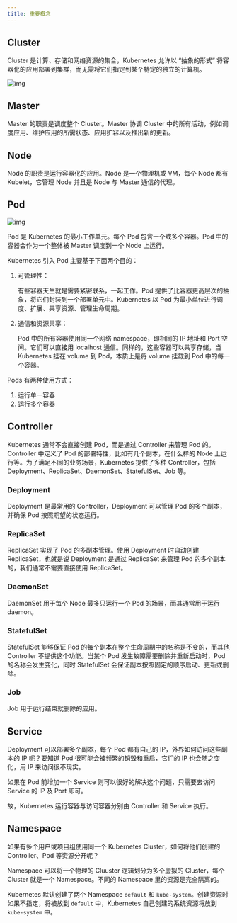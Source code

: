 ```yaml
---
title: 重要概念
---
```


## Cluster

Cluster 是计算、存储和网络资源的集合，Kubernetes 允许以 “抽象的形式” 将容器化的应用部署到集群，而无需将它们指定到某个特定的独立的计算机。

![img](https://d33wubrfki0l68.cloudfront.net/283cc20bb49089cb2ca54d51b4ac27720c1a7902/34424/docs/tutorials/kubernetes-basics/public/images/module_01_cluster.svg)



## Master

Master 的职责是调度整个 Cluster。Master 协调 Cluster 中的所有活动，例如调度应用、维护应用的所需状态、应用扩容以及推出新的更新。



## Node

Node 的职责是运行容器化的应用。Node 是一个物理机或 VM，每个 Node 都有 Kubelet，它管理 Node 并且是 Node 与 Master 通信的代理。



## Pod

![img](https://d33wubrfki0l68.cloudfront.net/5cb72d407cbe2755e581b6de757e0d81760d5b86/a9df9/docs/tutorials/kubernetes-basics/public/images/module_03_nodes.svg)

Pod 是 Kubernetes 的最小工作单元。每个 Pod 包含一个或多个容器。Pod 中的容器会作为一个整体被 Master 调度到一个 Node 上运行。

Kubernetes 引入 Pod 主要基于下面两个目的：

1. 可管理性：

   有些容器天生就是需要紧密联系，一起工作。Pod 提供了比容器更高层次的抽象，将它们封装到一个部署单元中。Kubernetes 以 Pod 为最小单位进行调度、扩展、共享资源、管理生命周期。

2. 通信和资源共享：

   Pod 中的所有容器使用同一个网络 namespace，即相同的 IP 地址和 Port 空间。它们可以直接用 localhost 通信。同样的，这些容器可以共享存储，当 Kubernetes 挂在 volume 到 Pod，本质上是将 volume 挂载到 Pod 中的每一个容器。

Pods 有两种使用方式：

1. 运行单一容器
2. 运行多个容器



## Controller

Kubernetes 通常不会直接创建 Pod，而是通过 Controller 来管理 Pod 的。Controller 中定义了 Pod 的部署特性，比如有几个副本，在什么样的 Node 上运行等。为了满足不同的业务场景，Kubernetes 提供了多种 Controller，包括 Deployment、ReplicaSet、DaemonSet、StatefulSet、Job 等。

### Deployment

Deployment 是最常用的 Controller，Deployment 可以管理 Pod 的多个副本，并确保 Pod 按照期望的状态运行。

### ReplicaSet

ReplicaSet 实现了 Pod 的多副本管理。使用 Deployment 时自动创建 ReplicaSet，也就是说 Deployment 是通过 ReplicaSet 来管理 Pod 的多个副本的，我们通常不需要直接使用 ReplicaSet。

### DaemonSet

DaemonSet 用于每个 Node 最多只运行一个 Pod 的场景，而其通常用于运行 daemon。

### StatefulSet

StatefulSet 能够保证 Pod 的每个副本在整个生命周期中的名称是不变的，而其他 Controller 不提供这个功能。当某个 Pod 发生故障需要删除并重新启动时，Pod 的名称会发生变化，同时 StatefulSet 会保证副本按照固定的顺序启动、更新或删除。

### Job

Job 用于运行结束就删除的应用。



## Service

Deployment 可以部署多个副本，每个 Pod 都有自己的 IP，外界如何访问这些副本的 IP 呢？要知道 Pod 很可能会被频繁的销毁和重启，它们的 IP 也会随之变化，用 IP 来访问很不现实。

如果在 Pod 前增加一个 Service 则可以很好的解决这个问题，只需要去访问 Service 的 IP 及 Port 即可。

故，Kubernetes 运行容器与访问容器分别由 Controller 和 Service 执行。



## Namespace

如果有多个用户或项目组使用同一个 Kubernetes Cluster，如何将他们创建的 Controller、Pod 等资源分开呢？

Namespace 可以将一个物理的 Cluuster 逻辑划分为多个虚拟的 Cluster，每个 Cluster 就是一个 Namespace。不同的 Namespace 里的资源是完全隔离的。

Kubernetes 默认创建了两个 Namespace `default` 和 `kube-system`。创建资源时如果不指定，将被放到 `default` 中，Kubernetes 自己创建的系统资源将放到 `kube-system` 中。